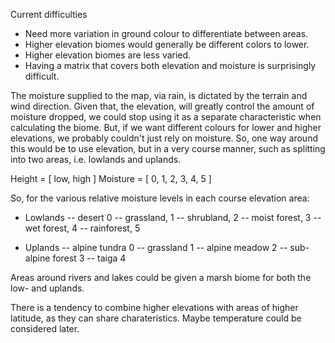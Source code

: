 <!-- deno-fmt-ignore-file -->

Current difficulties

- Need more variation in ground colour to differentiate between areas.
- Higher elevation biomes would generally be different colors to lower.
- Higher elevation biomes are less varied.
- Having a matrix that covers both elevation and moisture is surprisingly difficult.

The moisture supplied to the map, via rain, is dictated by the terrain and wind direction. Given that, the elevation, will greatly control the amount of moisture dropped, we could stop using it as a separate characteristic when calculating the biome. But, if we want different colours for lower and higher elevations, we probably couldn't just rely on moisture. So, one way around this would be to use elevation, but in a very course manner, such as splitting into two areas, i.e. lowlands and uplands.

Height    = [ low, high ]
Moisture  = [ 0, 1, 2, 3, 4, 5 ]

So, for the various relative moisture levels in each course elevation area:
- Lowlands
-- desert              0
-- grassland,          1
-- shrubland,          2
-- moist forest,       3
-- wet forest,         4
-- rainforest,         5

- Uplands
-- alpine tundra       0 
-- grassland           1
-- alpine meadow       2
-- sub-alpine forest   3
-- taiga               4

Areas around rivers and lakes could be given a marsh biome for both the low- and uplands.

There is a tendency to combine higher elevations with areas of higher latitude, as they can share charateristics. Maybe temperature could be considered later.
